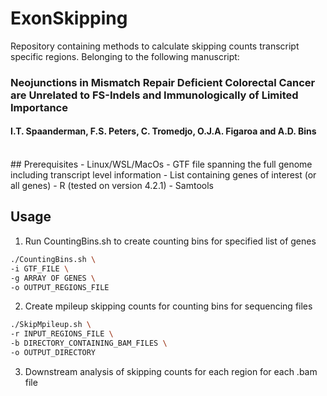 # ExonSkipping
Repository containing methods to calculate skipping counts transcript specific regions. Belonging to the following manuscript:
### Neojunctions in Mismatch Repair Deficient Colorectal Cancer are Unrelated to FS-Indels and Immunologically of Limited Importance
#### I.T. Spaanderman, F.S. Peters, C. Tromedjo, O.J.A. Figaroa and A.D. Bins

<br />
## Prerequisites
- Linux/WSL/MacOs
- GTF file spanning the full genome including transcript level information
- List containing genes of interest (or all genes)
- R (tested on version 4.2.1)
- Samtools

## Usage
1. Run CountingBins.sh to create counting bins for specified list of genes
````bash
./CountingBins.sh \
-i GTF_FILE \
-g ARRAY OF GENES \
-o OUTPUT_REGIONS_FILE
````
2. Create mpileup skipping counts for counting bins for sequencing files
````bash
./SkipMpileup.sh \
-r INPUT_REGIONS_FILE \
-b DIRECTORY_CONTAINING_BAM_FILES \
-o OUTPUT_DIRECTORY
````
3. Downstream analysis of skipping counts for each region for each .bam file
